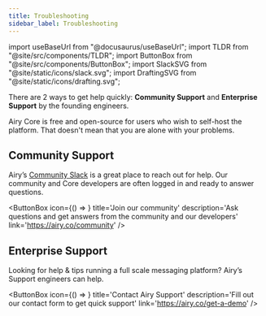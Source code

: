 ```yaml
---
title: Troubleshooting
sidebar_label: Troubleshooting
---
```


import useBaseUrl from "@docusaurus/useBaseUrl";
import TLDR from "@site/src/components/TLDR";
import ButtonBox from "@site/src/components/ButtonBox";
import SlackSVG from "@site/static/icons/slack.svg";
import DraftingSVG from "@site/static/icons/drafting.svg";

<TLDR>

There are 2 ways to get help quickly: **Community Support** and **Enterprise
Support** by the founding engineers.

</TLDR>

Airy Core is free and open-source for users who wish to self-host the platform.
That doesn't mean that you are alone with your problems.

## Community Support

Airy’s [Community Slack](https://airy.co/community) is a great place to reach
out for help. Our community and Core developers are often logged in and ready to
answer questions.

<ButtonBox
icon={() => <SlackSVG />}
title='Join our community'
description='Ask questions and get answers from the community and our developers'
link='https://airy.co/community'
/>

## Enterprise Support

Looking for help & tips running a full scale messaging platform? Airy’s Support
engineers can help.

<ButtonBox
icon={() => <DraftingSVG />}
title='Contact Airy Support'
description='Fill out our contact form to get quick support'
link='https://airy.co/get-a-demo'
/>
